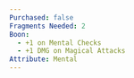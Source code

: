 ```yaml
---
Purchased: false
Fragments Needed: 2
Boon:
  - +1 on Mental Checks
  - +1 DMG on Magical Attacks
Attribute: Mental
---
```

